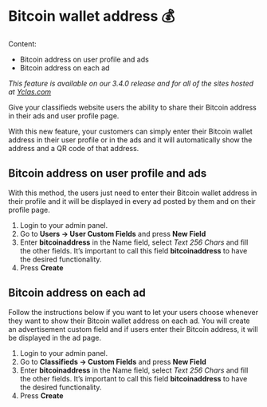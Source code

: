 
# Bitcoin wallet address 💰 
Content:
-   Bitcoin address on user profile and ads
-   Bitcoin address on each ad

*This feature is available on our 3.4.0 release and for all of the sites hosted at  [Yclas.com](https://yclas.com/)*

Give your classifieds website users the ability to share their Bitcoin address in their ads and user profile page. 

With this new feature, your customers can simply enter their Bitcoin wallet address in their user profile or in the ads and it will automatically show the address and a QR code of that address.

## Bitcoin address on user profile and ads

With this method, the users just need to enter their Bitcoin wallet address in their profile and it will be displayed in every ad posted by them and on their profile page.

1.  Login to your admin panel.
2.  Go to  **Users -> User Custom Fields**  and press  **New Field**
3.  Enter  **bitcoinaddress**  in the Name field, select  _Text 256 Chars_  and fill the other fields. It’s important to call this field  **bitcoinaddress**  to have the desired functionality.
4.  Press  **Create**


## Bitcoin address on each ad

Follow the instructions below if you want to let your users choose whenever they want to show their Bitcoin wallet address on each ad. You will create an advertisement custom field and if users enter their Bitcoin address, it will be displayed in the ad page.

1.  Login to your admin panel.
2.  Go to  **Classifieds -> Custom Fields**  and press  **New Field**
3.  Enter  **bitcoinaddress**  in the Name field, select  _Text 256 Chars_  and fill the other fields. It’s important to call this field  **bitcoinaddress**  to have the desired functionality.
4.  Press  **Create**
